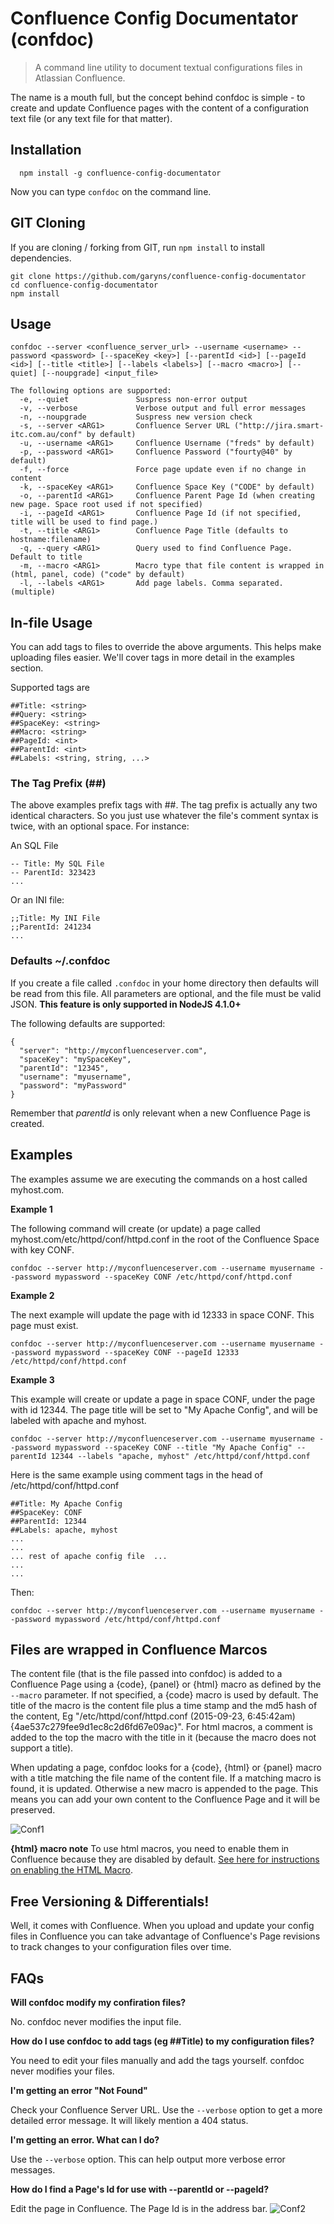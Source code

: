 # Confluence Config Documentator (confdoc)

>A command line utility to document textual configurations files in Atlassian Confluence.

The name is a mouth full, but the concept behind confdoc is simple - to create and update Confluence pages with the content of a configuration text file (or any text file for that matter).

## Installation

```
  npm install -g confluence-config-documentator
```
Now you can type `confdoc` on the command line.

## GIT Cloning

If you are cloning / forking from GIT, run `npm install` to install dependencies.

```
git clone https://github.com/garyns/confluence-config-documentator
cd confluence-config-documentator
npm install
```


## Usage

```
confdoc --server <confluence_server_url> --username <username> --password <password> [--spaceKey <key>] [--parentId <id>] [--pageId <id>] [--title <title>] [--labels <labels>] [--macro <macro>] [--quiet] [--noupgrade] <input_file>
```
```
The following options are supported:
  -e, --quiet           	Suspress non-error output
  -v, --verbose         	Verbose output and full error messages
  -n, --noupgrade       	Suspress new version check
  -s, --server <ARG1>   	Confluence Server URL ("http://jira.smart-itc.com.au/conf" by default)
  -u, --username <ARG1> 	Confluence Username ("freds" by default)
  -p, --password <ARG1> 	Confluence Password ("fourty@40" by default)
  -f, --force           	Force page update even if no change in content
  -k, --spaceKey <ARG1> 	Confluence Space Key ("CODE" by default)
  -o, --parentId <ARG1> 	Confluence Parent Page Id (when creating new page. Space root used if not specified)
  -i, --pageId <ARG1>   	Confluence Page Id (if not specified, title will be used to find page.)
  -t, --title <ARG1>    	Confluence Page Title (defaults to hostname:filename)
  -q, --query <ARG1>    	Query used to find Confluence Page. Default to title
  -m, --macro <ARG1>    	Macro type that file content is wrapped in (html, panel, code) ("code" by default)
  -l, --labels <ARG1>   	Add page labels. Comma separated. (multiple)
```

## In-file Usage

You can add tags to files to override the above arguments. This helps make uploading files easier. We'll cover tags in more detail in the examples section.

Supported tags are
```
##Title: <string>
##Query: <string>
##SpaceKey: <string>
##Macro: <string>
##PageId: <int>
##ParentId: <int>
##Labels: <string, string, ...>
```

### The Tag Prefix (##)

The above examples prefix tags with ##. The tag prefix is actually any two identical characters. So you just use whatever the file's comment syntax is twice, with an optional space. For instance:

An SQL File
```
-- Title: My SQL File
-- ParentId: 323423
...
```

Or an INI file:
```
;;Title: My INI File
;;ParentId: 241234
...
```

### Defaults ~/.confdoc

If you create a file called `.confdoc` in your home directory then defaults will be read from this file. All parameters are optional, and the file must be valid JSON. **This feature is only supported in NodeJS 4.1.0+**

The following defaults are supported:

```
{
  "server": "http://myconfluenceserver.com",
  "spaceKey": "mySpaceKey",
  "parentId": "12345",
  "username": "myusername",
  "password": "myPassword"
}
```

Remember that *parentId* is only relevant when a new Confluence Page is created.

## Examples

The examples assume we are executing the commands on a host called myhost.com.

**Example 1**

The following command will create (or update) a page called myhost.com/etc/httpd/conf/httpd.conf in the root of the Confluence Space with key CONF.
```
confdoc --server http://myconfluenceserver.com --username myusername --password mypassword --spaceKey CONF /etc/httpd/conf/httpd.conf
```

**Example 2**

The next example will update the page with id 12333 in space CONF. This page must exist.
```
confdoc --server http://myconfluenceserver.com --username myusername --password mypassword --spaceKey CONF --pageId 12333 /etc/httpd/conf/httpd.conf
```

**Example 3**

This example will create or update a page in space CONF, under the page with id 12344. The page title will be set to "My Apache Config", and will be labeled with apache and myhost.
```
confdoc --server http://myconfluenceserver.com --username myusername --password mypassword --spaceKey CONF --title "My Apache Config" --parentId 12344 --labels "apache, myhost" /etc/httpd/conf/httpd.conf
```
Here is the same example using comment tags in the head of /etc/httpd/conf/httpd.conf
```
##Title: My Apache Config
##SpaceKey: CONF
##ParentId: 12344
##Labels: apache, myhost
...
...
... rest of apache config file  ...
...
...

```
Then:
```
confdoc --server http://myconfluenceserver.com --username myusername --password mypassword /etc/httpd/conf/httpd.conf
```

## Files are wrapped in Confluence Marcos
The content file (that is the file passed into confdoc) is added to a Confluence Page using a {code}, {panel} or {html} macro as defined by the `--macro` parameter. If not specified, a {code} macro is used by default. The title of the macro is the content file plus a time stamp and the md5 hash of the content, Eg "/etc/httpd/conf/httpd.conf (2015-09-23, 6:45:42am) {4ae537c279fee9d1ec8c2d6fd67e09ac}". For html macros, a comment is added to the top the macro with the title in it (because the macro does not support a title).

When updating a page, confdoc looks for a {code}, {html} or {panel} macro with a title matching the file name of the content file. If a matching macro is found, it is updated. Otherwise a new  macro is appended to the page. This means you can add your own content to the Confluence Page and it will be preserved.

![Conf1](https://raw.githubusercontent.com/garyns/confluence-config-documentator/master/doc/conf1.jpg)

**{html} macro note** To use html macros, you need to enable them in Confluence because they are disabled by default. [See here for instructions on enabling the HTML Macro](https://confluence.atlassian.com/doc/html-macro-38273085.html).


## Free Versioning & Differentials!

Well, it comes with Confluence. When you upload and update your config files in Confluence you can take advantage of Confluence's Page revisions to track changes to your configuration files over time.

## FAQs

**Will confdoc modify my confiration files?**

No. confdoc never modifies the input file.

**How do I use confdoc to add tags (eg ##Title) to my configuration files?**

You need to edit your files manually and add the tags yourself. confdoc never modifies your files.

**I'm getting an error "Not Found"**

Check your Confluence Server URL. Use the `--verbose` option to get a more detailed error message. It will likely mention a 404 status.

**I'm getting an error. What can I do?**

Use the `--verbose` option. This can help output more verbose error messages.


**How do I find a Page's Id for use with --parentId or --pageId?**

Edit the page in Confluence. The Page Id is in the address bar.
![Conf2](https://raw.githubusercontent.com/garyns/confluence-config-documentator/master/doc/conf2.jpg)